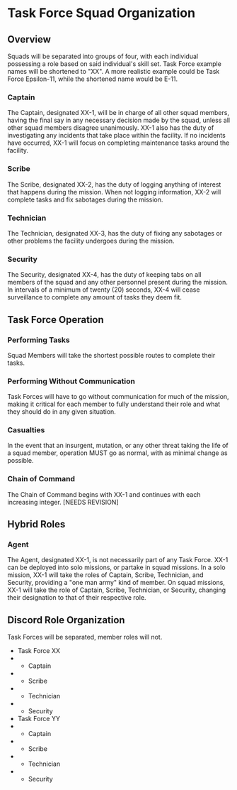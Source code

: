 # Task Force Squad Organization

## Overview

Squads will be separated into groups of four, with each individual possessing a role based on said individual's skill set. Task Force example names will be shortened to "XX". A more realistic example could be Task Force Epsilon-11, while the shortened name would be E-11.

### Captain

The Captain, designated XX-1, will be in charge of all other squad members, having the final say in any necessary decision made by the squad, unless all other squad members disagree unanimously. XX-1 also has the duty of investigating any incidents that take place within the facility. If no incidents have occurred, XX-1 will focus on completing maintenance tasks around the facility.

### Scribe
The Scribe, designated XX-2, has the duty of logging anything of interest that happens during the mission. When not logging information, XX-2 will complete tasks and fix sabotages during the mission.

### Technician
The Technician, designated XX-3, has the duty of fixing any sabotages or other problems the facility undergoes during the mission. 

### Security
The Security, designated XX-4, has the duty of keeping tabs on all members of the squad and any other personnel present during the mission. In intervals of a minimum of twenty (20) seconds, XX-4 will cease surveillance to complete any amount of tasks they deem fit.

## Task Force Operation

### Performing Tasks

Squad Members will take the shortest possible routes to complete their tasks.

### Performing Without Communication

Task Forces will have to go without communication for much of the mission, making it critical for each member to fully understand their role and what they should do in any given situation.

### Casualties

In the event that an insurgent, mutation, or any other threat taking the life of a squad member, operation MUST go as normal, with as minimal change as possible.

### Chain of Command

The Chain of Command begins with XX-1 and continues with each increasing integer. [NEEDS REVISION]

## Hybrid Roles

### Agent

The Agent, designated XX-1, is not necessarily part of any Task Force. XX-1 can be deployed into solo missions, or partake in squad missions. In a solo mission, XX-1 will take the roles of Captain, Scribe, Technician, and Security, providing a "one man army" kind of member. On squad missions, XX-1 will take the role of Captain, Scribe, Technician, or Security, changing their designation to that of their respective role.

## Discord Role Organization
Task Forces will be separated, member roles will not.

+ Task Force XX
+ + Captain
+ + Scribe
+ + Technician
+ + Security
+ Task Force YY
+ + Captain
+ + Scribe
+ + Technician
+ + Security